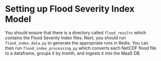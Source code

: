 # Setting up Flood Severity Index Model

You should ensure that there is a directory called `flood_results` which contains the Flood Severity Index files. Next, you should run `flood_index_data.py` to generate the appropriate runs in Redis. You can then run `flood_index_processing.py` which converts each NetCDF flood file to a dataframe, groups it by month, and ingests it into the MaaS DB.